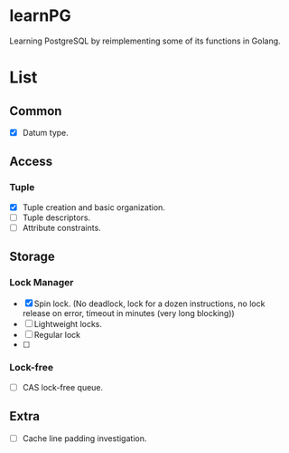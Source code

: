 # learnPG
Learning PostgreSQL by reimplementing some of its functions in Golang.

# List
## Common
- [x] Datum type.

## Access
### Tuple
- [x] Tuple creation and basic organization.
- [ ] Tuple descriptors.
- [ ] Attribute constraints.

## Storage
### Lock Manager
- [x] Spin lock. (No deadlock, lock for a dozen instructions, no lock release on error, timeout in minutes (very long blocking))
- [ ] Lightweight locks.
- [ ] Regular lock
- [ ]
### Lock-free
- [ ] CAS lock-free queue.

## Extra
- [ ] Cache line padding investigation.
